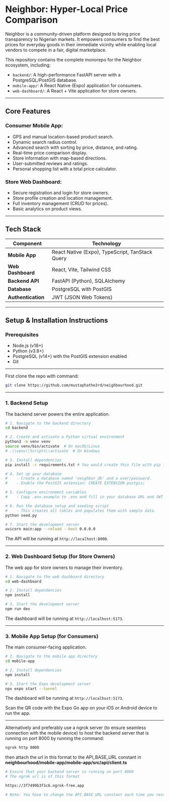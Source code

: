 # Neighbor: Hyper-Local Price Comparison

Neighbor is a community-driven platform designed to bring price transparency to Nigerian markets. It empowers consumers to find the best prices for everyday goods in their immediate vicinity while enabling local vendors to compete in a fair, digital marketplace.

This repository contains the complete monorepo for the Neighbor ecosystem, including:

* `backend/`: A high-performance FastAPI server with a PostgreSQL/PostGIS database.
* `mobile-app/`: A React Native (Expo) application for consumers.
* `web-dashboard/`: A React + Vite application for store owners.

---

## Core Features

### Consumer Mobile App:
* GPS and manual location-based product search.
* Dynamic search radius control.
* Advanced search with sorting by price, distance, and rating.
* Real-time price comparison display.
* Store information with map-based directions.
* User-submitted reviews and ratings.
* Personal shopping list with a total price calculator.

### Store Web Dashboard:
* Secure registration and login for store owners.
* Store profile creation and location management.
* Full inventory management (CRUD for prices).
* Basic analytics on product views.

---

## Tech Stack

| Component | Technology |
|---|---|
| **Mobile App** | React Native (Expo), TypeScript, TanStack Query |
| **Web Dashboard** | React, Vite, Tailwind CSS |
| **Backend API** | FastAPI (Python), SQLAlchemy |
| **Database** | PostgreSQL with PostGIS |
| **Authentication** | JWT (JSON Web Tokens) |

---

## Setup & Installation Instructions

### Prerequisites
* Node.js (v18+)
* Python (v3.8+)
* PostgreSQL (v14+) with the PostGIS extension enabled
* Git

---
First clone the repo with command:
```bash
git clone https://github.com/mustaphathe3rd/neighbourhood.git
```

---

### 1. Backend Setup
The backend server powers the entire application.

```bash
# 1. Navigate to the backend directory
cd backend

# 2. Create and activate a Python virtual environment
python3 -m venv venv
source venv/bin/activate  # On macOS/Linux
# .\\venv\\Scripts\\activate  # On Windows

# 3. Install dependencies
pip install -r requirements.txt # You would create this file with pip freeze > requirements.txt

# 4. Set up your database
#    - Create a database named 'neighbor_db' and a user/password.
#    - Enable the PostGIS extension: CREATE EXTENSION postgis;

# 5. Configure environment variables
#    - Copy .env.example to .env and fill in your database URL and JWT secret key.

# 6. Run the database setup and seeding script
#    - This creates all tables and populates them with sample data.
python seed.py

# 7. Start the development server
uvicorn main:app --reload --host 0.0.0.0
 ```

The API will be running at `http://localhost:8000`.

---

### 2. Web Dashboard Setup (for Store Owners)
The web app for store owners to manage their inventory.

```bash
# 1. Navigate to the web dashboard directory
cd web-dashboard

# 2. Install dependencies
npm install

# 3. Start the development server
npm run dev

```
The dashboard will be running at `http://localhost:5173`.

---

### 3. Mobile App Setup (for Consumers)
The main consumer-facing application.

```bash
# 1. Navigate to the mobile app directory
cd mobile-app

# 2. Install dependencies
npm install

# 3. Start the Expo development server
npx expo start --tunnel

```

The dashboard will be running at `http://localhost:5173`.

Scan the QR code with the Expo Go app on your iOS or Android device to run the app.


--- 
Alternatively and preferably use a ngrok server (to ensure seamless connection with the mobile device) to host the backend server that is running on port 8000 by running the command:

 ``` bash
 ngrok http 8000
 ```
 then attach the url in this format to the API_BASE_URL constant in **neighbourhood/mobile-app/mobile-app/src/api/client.ts**
 ```bash
 # Ensure that your backend server is running on port 8000
 # The ngrok url is of this format
 
 https://3f7499b3f1c6.ngrok-free.app
 
 # Note: You have to change the API_BASE_URL constant each time you restart the ngrok server!!
 ```
